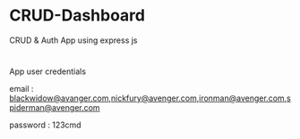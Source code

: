 # CRUD-Dashboard
CRUD &amp; Auth App using express js

#
App user credentials

email : blackwidow@avanger.com,nickfury@avenger.com,ironman@avenger.com,spiderman@avenger.com

password : 123cmd


